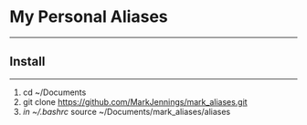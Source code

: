 # My Personal Aliases
******
## Install
******
1) cd ~/Documents
2) git clone https://github.com/MarkJennings/mark_aliases.git
3) _in ~/.bashrc_ source ~/Documents/mark_aliases/aliases